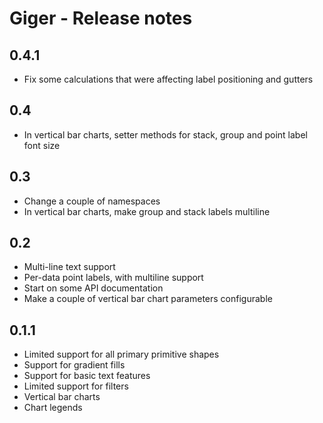 # Giger - Release notes

## 0.4.1

- Fix some calculations that were affecting label positioning and gutters


## 0.4

- In vertical bar charts, setter methods for stack, group and point label font size


## 0.3

- Change a couple of namespaces
- In vertical bar charts, make group and stack labels multiline


## 0.2

- Multi-line text support
- Per-data point labels, with multiline support
- Start on some API documentation
- Make a couple of vertical bar chart parameters configurable


## 0.1.1

- Limited support for all primary primitive shapes
- Support for gradient fills
- Support for basic text features
- Limited support for filters
- Vertical bar charts
- Chart legends



